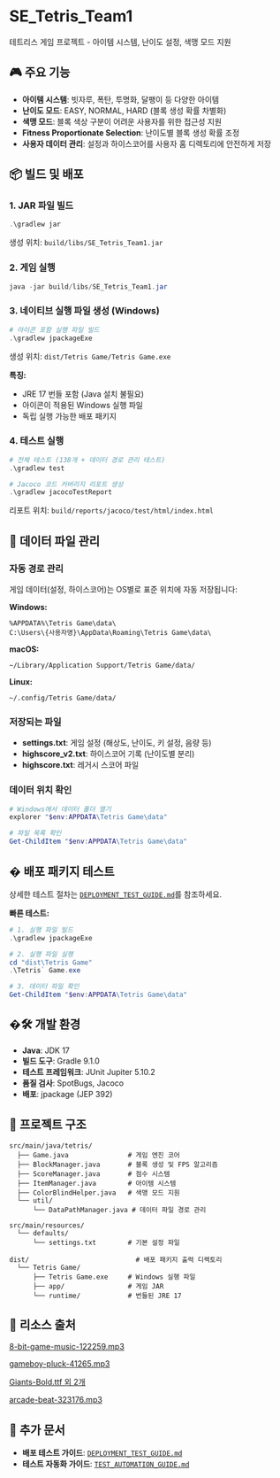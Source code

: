 # SE_Tetris_Team1

테트리스 게임 프로젝트 - 아이템 시스템, 난이도 설정, 색맹 모드 지원

## 🎮 주요 기능
- **아이템 시스템**: 빗자루, 폭탄, 투명화, 달팽이 등 다양한 아이템
- **난이도 모드**: EASY, NORMAL, HARD (블록 생성 확률 차별화)
- **색맹 모드**: 블록 색상 구분이 어려운 사용자를 위한 접근성 지원
- **Fitness Proportionate Selection**: 난이도별 블록 생성 확률 조정
- **사용자 데이터 관리**: 설정과 하이스코어를 사용자 홈 디렉토리에 안전하게 저장

## 📦 빌드 및 배포

### 1. JAR 파일 빌드
```powershell
.\gradlew jar
```
생성 위치: `build/libs/SE_Tetris_Team1.jar`

### 2. 게임 실행
```powershell
java -jar build/libs/SE_Tetris_Team1.jar
```

### 3. 네이티브 실행 파일 생성 (Windows)
```powershell
# 아이콘 포함 실행 파일 빌드
.\gradlew jpackageExe
```
생성 위치: `dist/Tetris Game/Tetris Game.exe`

**특징:**
- JRE 17 번들 포함 (Java 설치 불필요)
- 아이콘이 적용된 Windows 실행 파일
- 독립 실행 가능한 배포 패키지

### 4. 테스트 실행
```powershell
# 전체 테스트 (138개 + 데이터 경로 관리 테스트)
.\gradlew test

# Jacoco 코드 커버리지 리포트 생성
.\gradlew jacocoTestReport
```
리포트 위치: `build/reports/jacoco/test/html/index.html`

## 💾 데이터 파일 관리

### 자동 경로 관리
게임 데이터(설정, 하이스코어)는 OS별로 표준 위치에 자동 저장됩니다:

**Windows:**
```
%APPDATA%\Tetris Game\data\
C:\Users\{사용자명}\AppData\Roaming\Tetris Game\data\
```

**macOS:**
```
~/Library/Application Support/Tetris Game/data/
```

**Linux:**
```
~/.config/Tetris Game/data/
```

### 저장되는 파일
- **settings.txt**: 게임 설정 (해상도, 난이도, 키 설정, 음량 등)
- **highscore_v2.txt**: 하이스코어 기록 (난이도별 분리)
- **highscore.txt**: 레거시 스코어 파일

### 데이터 위치 확인
```powershell
# Windows에서 데이터 폴더 열기
explorer "$env:APPDATA\Tetris Game\data"

# 파일 목록 확인
Get-ChildItem "$env:APPDATA\Tetris Game\data"
```

## � 배포 패키지 테스트

상세한 테스트 절차는 [`DEPLOYMENT_TEST_GUIDE.md`](DEPLOYMENT_TEST_GUIDE.md)를 참조하세요.

**빠른 테스트:**
```powershell
# 1. 실행 파일 빌드
.\gradlew jpackageExe

# 2. 실행 파일 실행
cd "dist\Tetris Game"
.\Tetris` Game.exe

# 3. 데이터 파일 확인
Get-ChildItem "$env:APPDATA\Tetris Game\data"
```

## �🛠️ 개발 환경
- **Java**: JDK 17
- **빌드 도구**: Gradle 9.1.0
- **테스트 프레임워크**: JUnit Jupiter 5.10.2
- **품질 검사**: SpotBugs, Jacoco
- **배포**: jpackage (JEP 392)

## 📁 프로젝트 구조
```
src/main/java/tetris/
  ├── Game.java               # 게임 엔진 코어
  ├── BlockManager.java       # 블록 생성 및 FPS 알고리즘
  ├── ScoreManager.java       # 점수 시스템
  ├── ItemManager.java        # 아이템 시스템
  ├── ColorBlindHelper.java   # 색맹 모드 지원
  └── util/
      └── DataPathManager.java # 데이터 파일 경로 관리

src/main/resources/
  └── defaults/
      └── settings.txt        # 기본 설정 파일

dist/                           # 배포 패키지 출력 디렉토리
  └── Tetris Game/
      ├── Tetris Game.exe     # Windows 실행 파일
      ├── app/                # 게임 JAR
      └── runtime/            # 번들된 JRE 17
```

## 🎨 리소스 출처

[8-bit-game-music-122259.mp3](https://pixabay.com/ko/music/%EB%B9%84%EB%94%94%EC%98%A4-%EA%B2%8C%EC%9E%84-8-bit-game-music-122259/)

[gameboy-pluck-41265.mp3](https://pixabay.com/ko/sound-effects/gameboy-pluck-41265/)

[Giants-Bold.ttf 외 2개](https://www.giantsclub.com/html/?pcode=1007)

[arcade-beat-323176.mp3](https://pixabay.com/ko/music/%EB%B9%84%EB%94%94%EC%98%A4-%EA%B2%8C%EC%9E%84-arcade-beat-323176/)

## 📝 추가 문서

- **배포 테스트 가이드**: [`DEPLOYMENT_TEST_GUIDE.md`](DEPLOYMENT_TEST_GUIDE.md)
- **테스트 자동화 가이드**: [`TEST_AUTOMATION_GUIDE.md`](TEST_AUTOMATION_GUIDE.md)

